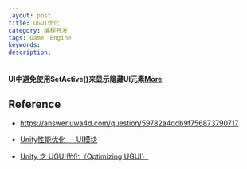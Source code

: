 ```yaml
---
layout: post
title: UGUI优化
category: 编程开发
tags: Game　Engine
keywords: 
description: 
---
```



#### UI中避免使用SetActive()来显示隐藏UI元素[More](https://juejin.cn/post/6844903992577753102)

## Reference

* <https://answer.uwa4d.com/question/59782a4ddb9f756873790717>

* [Unity性能优化 — UI模块](https://mp.weixin.qq.com/s?__biz=MzI3MzA2MzE5Nw==&mid=2668924034&idx=1&sn=7887d7b8ca3e1b303db41d338d753755&chksm=f1c920f0c6bea9e6ee2fda67181a41d52d486a0eff1d6109b17324f856107c48f25be21f2a53&mpshare=1&scene=23&srcid=09013k11DL1EFA830bnuRwuP&sharer_sharetime=1630499765043&sharer_shareid=83a724289e4556e9deaf0eb9ef0c3e04#rd)
* [Unity 之 UGUI优化（Optimizing UGUI）](https://www.jianshu.com/p/9bd461de19a7)